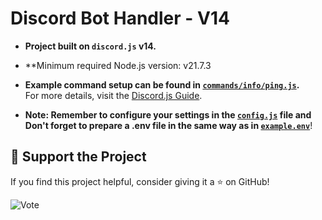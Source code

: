 # Discord Bot Handler - V14

- **Project built on `discord.js` v14.**
- **Minimum required Node.js version: v21.7.3
- **Example command setup can be found in [`commands/info/ping.js`](https://github.com/doxiadoo/Discord-Bot/blob/main/commands/info/ping.js).**  
  For more details, visit the [Discord.js Guide](https://discordjs.guide/slash-commands/advanced-creation.html).

- **Note: Remember to configure your settings in the [`config.js`](https://github.com/memte/ExampleBot/blob/v14/src/Base/config.js) file and Don't forget to prepare a .env file in the same way as in [`example.env`](https://github.com/memte/ExampleBot/blob/v14/example.env)**!

## 🌟 Support the Project

If you find this project helpful, consider giving it a ⭐ on GitHub!

![Vote](https://user-images.githubusercontent.com/63320170/175336722-373eaf92-1454-4bce-b97c-e8a629c2628e.png)

